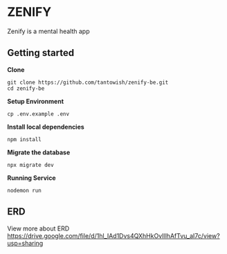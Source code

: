# ZENIFY
Zenify is a mental health app

## Getting started

**Clone**
```
git clone https://github.com/tantowish/zenify-be.git
cd zenify-be
```

**Setup Environment**
```
cp .env.example .env
```

**Install local dependencies**
```
npm install
```

**Migrate the database**
```
npx migrate dev
```

**Running Service**

```
nodemon run
```


## ERD  
View more about ERD https://drive.google.com/file/d/1hl_IAd1Dvs4QXhHkOvIllhAfTvu_aI7c/view?usp=sharing

